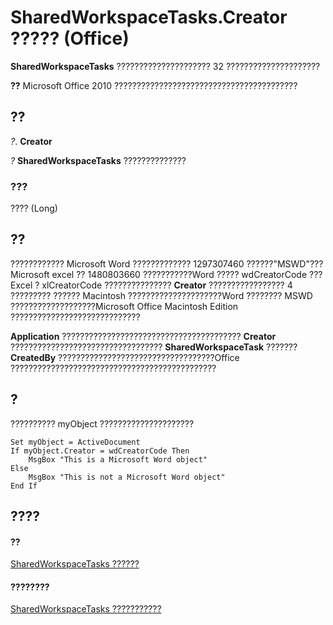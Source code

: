 
# SharedWorkspaceTasks.Creator ????? (Office)

 **SharedWorkspaceTasks** ????????????????????? 32 ?????????????????????


 **??**  Microsoft Office 2010 ?????????????????????????????????????????


## ??

 _?_. **Creator**

 _?_ **SharedWorkspaceTasks** ??????????????


### ???

???? (Long)


## ??

???????????? Microsoft Word ????????????? 1297307460 ??????"MSWD"???Microsoft excel ?? 1480803660 ???????????Word ????? wdCreatorCode ??? Excel ? xlCreatorCode ??????????????? **Creator** ????????????????? 4 ????????? ?????? Macintosh ?????????????????????Word ???????? MSWD ???????????????????Microsoft Office Macintosh Edition ?????????????????????????????

 **Application** ???????????????????????????????????????? **Creator** ?????????????????????????????????? **SharedWorkspaceTask** ??????? **CreatedBy** ???????????????????????????????????Office ??????????????????????????????????????????????


## ?

?????????? myObject ?????????????????????


```
Set myObject = ActiveDocument 
If myObject.Creator = wdCreatorCode Then 
    MsgBox "This is a Microsoft Word object" 
Else 
    MsgBox "This is not a Microsoft Word object" 
End If 

```


## ????


#### ??


[SharedWorkspaceTasks ??????](de26341f-44d1-131e-1dbe-e31f3f68e312.md)
#### ????????


[SharedWorkspaceTasks ???????????](http://msdn.microsoft.com/library/6323d5c3-b1ed-af53-25e6-e97b22554699%28Office.15%29.aspx)